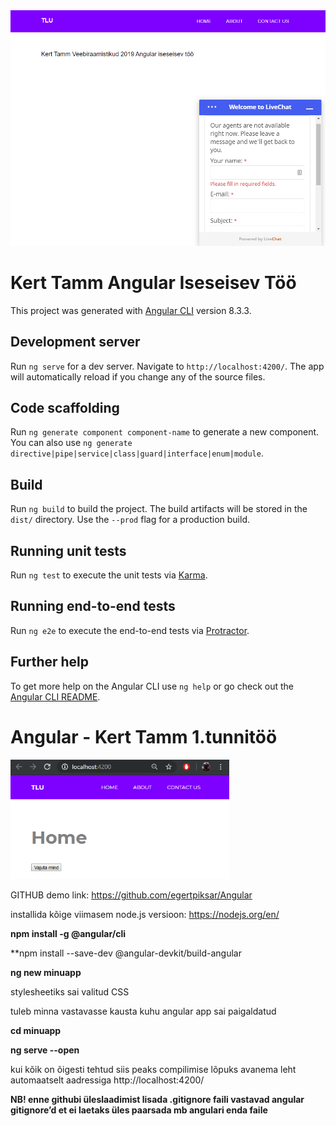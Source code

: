 <img src="pilt.png" width="750" title="projektipilt">

# Kert Tamm Angular Iseseisev Töö

This project was generated with [Angular CLI](https://github.com/angular/angular-cli) version 8.3.3.

## Development server

Run `ng serve` for a dev server. Navigate to `http://localhost:4200/`. The app will automatically reload if you change any of the source files.

## Code scaffolding

Run `ng generate component component-name` to generate a new component. You can also use `ng generate directive|pipe|service|class|guard|interface|enum|module`.

## Build

Run `ng build` to build the project. The build artifacts will be stored in the `dist/` directory. Use the `--prod` flag for a production build.

## Running unit tests

Run `ng test` to execute the unit tests via [Karma](https://karma-runner.github.io).

## Running end-to-end tests

Run `ng e2e` to execute the end-to-end tests via [Protractor](http://www.protractortest.org/).

## Further help

To get more help on the Angular CLI use `ng help` or go check out the [Angular CLI README](https://github.com/angular/angular-cli/blob/master/README.md).

# Angular - Kert Tamm 1.tunnitöö

<img src="naide1.png" width="350" title="projektipilt1">

GITHUB demo link: https://github.com/egertpiksar/Angular

installida kõige viimasem node.js versioon: https://nodejs.org/en/

**npm install -g @angular/cli**

**npm install --save-dev @angular-devkit/build-angular

**ng new minuapp**

stylesheetiks sai valitud CSS

tuleb minna vastavasse kausta kuhu angular app sai paigaldatud

**cd minuapp**

**ng serve --open**

kui kõik on õigesti tehtud siis peaks compilimise lõpuks avanema leht automaatselt aadressiga http://localhost:4200/

**NB! enne githubi üleslaadimist lisada .gitignore faili vastavad angular gitignore’d et ei laetaks üles paarsada mb angulari enda faile**
